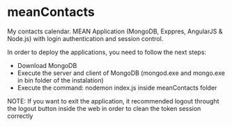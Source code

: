 # meanContacts
My contacts calendar. MEAN Application (MongoDB, Exppres, AngularJS &amp; Node.js) with login authentication and session control.

In order to deploy the applications, you need to follow the next steps:

  - Download MongoDB 
  - Execute the server and client of MongoDB (mongod.exe and mongo.exe in bin folder of the instalation)
  - Execute the command: nodemon index.js inside meanContacts folder

NOTE: If you want to exit the application, it recommended logout throught the logout button inside the web in order to clean the token session correctly  
